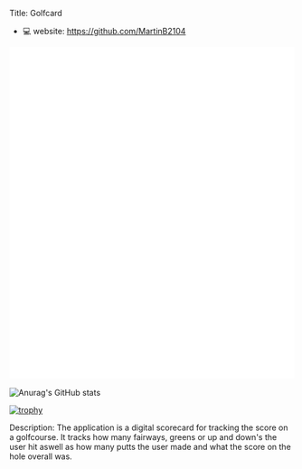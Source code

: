Title: Golfcard

- 💻 website: https://github.com/MartinB2104

![Metrics](https://github.com/MartinRepo/MartinRepo/blob/main/github-metrics.svg)

![Anurag's GitHub stats](https://github-readme-stats.vercel.app/api?username=MartinRepo&show_icons=true&count_private=true&theme=radical)

[![trophy](https://github-profile-trophy.vercel.app/?username=MartinRepo&theme=onedark)](https://github.com/ryo-ma/github-profile-trophy)

Description:
The application is a digital scorecard for tracking the score on a golfcourse. It tracks how many fairways, greens or up and down's the user hit aswell as how many putts the user made and what the score on the hole overall was.
